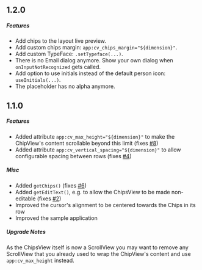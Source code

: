 1.2.0
-----
##### Features
 * Add chips to the layout live preview.
 * Add custom chips margin: `app:cv_chips_margin="${dimension}"`.
 * Add custom TypeFace: `.setTypeface(...)`.
 * There is no Email dialog anymore. Show your own dialog when `onInputNotRecognized` gets called.
 * Add option to use initials instead of the default person icon: `useInitials(...)`.
 * The placeholder has no alpha anymore.

1.1.0
-----

##### Features

 * Added attribute `app:cv_max_height="${dimension}"` to make the ChipView's content scrollable beyond this limit (fixes [\#8](https://github.com/DoodleScheduling/android-material-chips/issues/8))
 * Added attribute `app:cv_vertical_spacing="${dimension}"` to allow configurable spacing between rows (fixes [\#4](https://github.com/DoodleScheduling/android-material-chips/issues/4))
 
##### Misc

 * Added `getChips()` (fixes [\#6](https://github.com/DoodleScheduling/android-material-chips/issues/6))
 * Added `getEditText()`, e.g. to allow the ChipsView to be made non-editable (fixes [\#2](https://github.com/DoodleScheduling/android-material-chips/issues/2))
 * Improved the cursor's alignment to be centered towards the Chips in its row
 * Improved the sample application
 
##### Upgrade Notes

As the ChipsView itself is now a ScrollView you may want to remove any ScrollView that you already used to wrap the ChipView's content and use `app:cv_max_height` instead.
